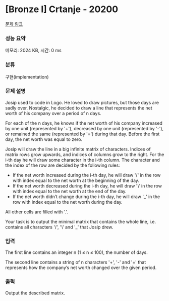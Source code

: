 # [Bronze I] Crtanje - 20200 

[문제 링크](https://www.acmicpc.net/problem/20200) 

### 성능 요약

메모리: 2024 KB, 시간: 0 ms

### 분류

구현(implementation)

### 문제 설명

<p>Josip used to code in Logo. He loved to draw pictures, but those days are sadly over. Nostalgic, he decided to draw a line that represents the net worth of his company over a period of n days.</p>

<p>For each of the n days, he knows if the net worth of his company increased by one unit (represented by '+'), decreased by one unit (represented by '-'), or remained the same (represented by '=') during that day. Before the first day, the net worth was equal to zero.</p>

<p>Josip will draw the line in a big infinite matrix of characters. Indices of matrix rows grow upwards, and indices of columns grow to the right. For the i-th day he will draw some character in the i-th column. The character and the index of the row are decided by the following rules:</p>

<ul>
	<li>If the net worth increased during the i-th day, he will draw '/' in the row with index equal to the net worth at the beginning of the day.</li>
	<li>If the net worth decreased during the i-th day, he will draw '\' in the row with index equal to the net worth at the end of the day.</li>
	<li>If the net worth didn’t change during the i-th day, he will draw '_' in the row with index equal to the net worth during the day.</li>
</ul>

<p>All other cells are filled with '.'.</p>

<p>Your task is to output the minimal matrix that contains the whole line, i.e. contains all characters '/', '\' and '_' that Josip drew.</p>

### 입력 

 <p>The first line contains an integer n (1 ≤ n ≤ 100), the number of days.</p>

<p>The second line contains a string of n characters '+', '-' and '=' that represents how the company’s net worth changed over the given period.</p>

### 출력 

 <p>Output the described matrix.</p>

